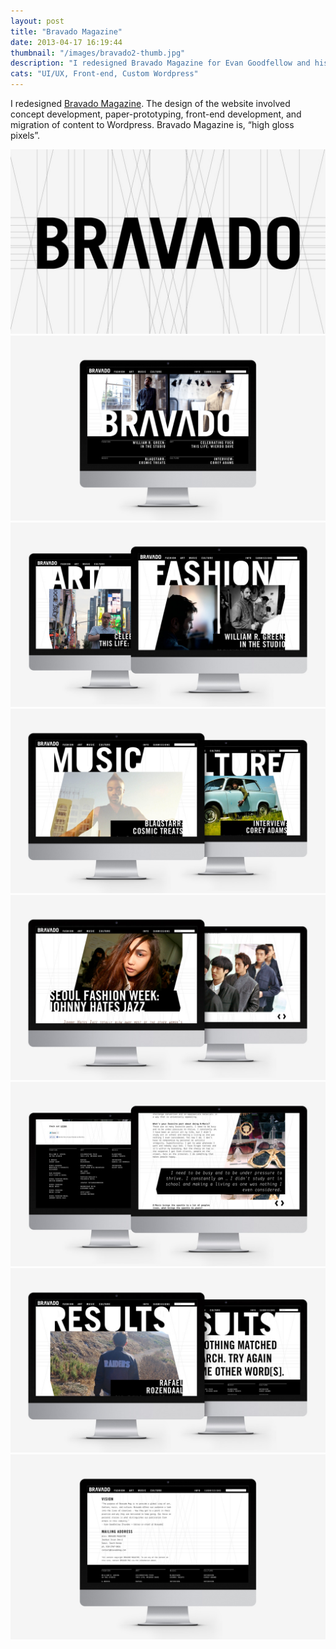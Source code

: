 ```yaml
---
layout: post
title: "Bravado Magazine"
date: 2013-04-17 16:19:44
thumbnail: "/images/bravado2-thumb.jpg"
description: "I redesigned Bravado Magazine for Evan Goodfellow and his staff. The design of the website involved concept development, paper-prototyping, development of HTML, CSS, jQuery, and PHP."
cats: "UI/UX, Front-end, Custom Wordpress"
---
```

<p class="work-content">I redesigned <a href="http://www.bravadomagazine.com" title="Bravado Magazine" target="_blank">Bravado Magazine</a>. The design of the website involved concept development, paper-prototyping, front-end development, and migration of content to Wordpress. Bravado Magazine is, “high gloss pixels”.</p>

<img src="/images/bravado1.jpg" alt="Design With Bravado is High Gloss Pixels." />
<img src="/images/bravado2.jpg" alt="Design With Bravado is High Gloss Pixels." />
<img src="/images/bravado3.jpg" alt="bravado3" />
<img src="/images/brav1-1024x604.jpg" alt="brav1-1024x604" />
<img src="/images/brav3-1024x604.jpg" alt="Fashion Page" />
<img src="/images/brav4-1024x604.jpg" alt="Art Category Page" />
<img src="/images/bravado-search.jpg" alt="Serach Results Page" />
<img src="/images/bravado-about.jpg" alt="Info Page" />